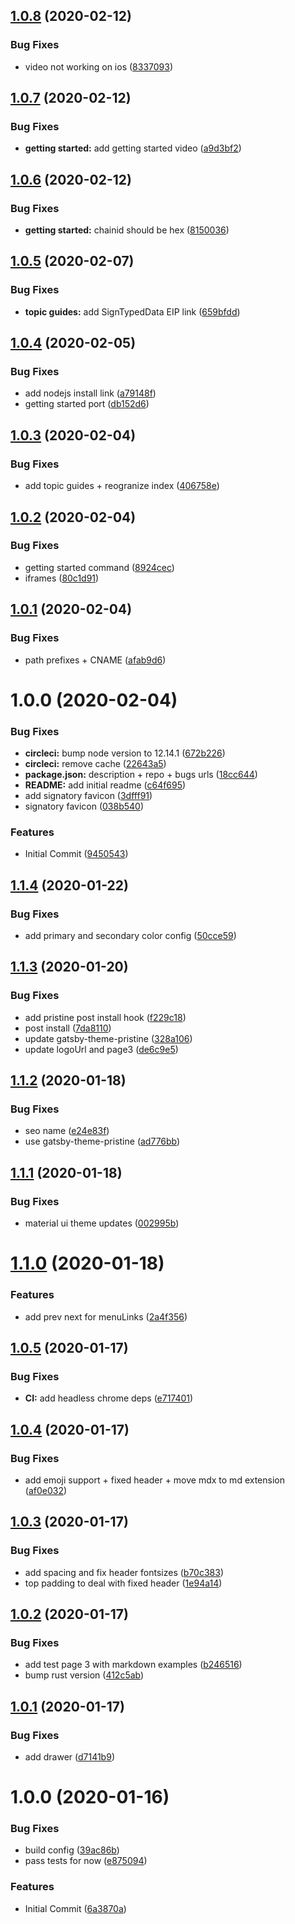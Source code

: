 ## [1.0.8](https://github.com/etclabscore/signatory-website/compare/1.0.7...1.0.8) (2020-02-12)


### Bug Fixes

* video not working on ios ([8337093](https://github.com/etclabscore/signatory-website/commit/8337093369c7e68b26a438793a20d7dd7cb7e708))

## [1.0.7](https://github.com/etclabscore/signatory-website/compare/1.0.6...1.0.7) (2020-02-12)


### Bug Fixes

* **getting started:** add getting started video ([a9d3bf2](https://github.com/etclabscore/signatory-website/commit/a9d3bf2670b340c5c8104c7f32dd785932f227b3))

## [1.0.6](https://github.com/etclabscore/signatory-website/compare/1.0.5...1.0.6) (2020-02-12)


### Bug Fixes

* **getting started:** chainid should be hex ([8150036](https://github.com/etclabscore/signatory-website/commit/8150036d3262a022faa51cfc9578effbf52508e6))

## [1.0.5](https://github.com/etclabscore/signatory-website/compare/1.0.4...1.0.5) (2020-02-07)


### Bug Fixes

* **topic guides:** add SignTypedData EIP link ([659bfdd](https://github.com/etclabscore/signatory-website/commit/659bfddf5361f3dee7bf76846d26a3bd3bc6756a))

## [1.0.4](https://github.com/etclabscore/signatory-website/compare/1.0.3...1.0.4) (2020-02-05)


### Bug Fixes

* add nodejs install link ([a79148f](https://github.com/etclabscore/signatory-website/commit/a79148f62826af59dc7c21b177d911915bd6b0b9))
* getting started port ([db152d6](https://github.com/etclabscore/signatory-website/commit/db152d6f2c349fcd7ff8e03bdbe298d51c7cd173))

## [1.0.3](https://github.com/etclabscore/signatory-website/compare/1.0.2...1.0.3) (2020-02-04)


### Bug Fixes

* add topic guides + reogranize index ([406758e](https://github.com/etclabscore/signatory-website/commit/406758e39ae0aa1297f69a1b14a6655d81536b07))

## [1.0.2](https://github.com/etclabscore/signatory-website/compare/1.0.1...1.0.2) (2020-02-04)


### Bug Fixes

* getting started command ([8924cec](https://github.com/etclabscore/signatory-website/commit/8924cec4bdbcc87c8a7c665d6ac49350cfd32b01))
* iframes ([80c1d91](https://github.com/etclabscore/signatory-website/commit/80c1d91307007ff1c82d9dfcebb7d1f723d21689))

## [1.0.1](https://github.com/etclabscore/signatory-website/compare/1.0.0...1.0.1) (2020-02-04)


### Bug Fixes

* path prefixes + CNAME ([afab9d6](https://github.com/etclabscore/signatory-website/commit/afab9d60d04cb80d9898b1413e04aa1605c63591))

# 1.0.0 (2020-02-04)


### Bug Fixes

* **circleci:** bump node version to 12.14.1 ([672b226](https://github.com/etclabscore/signatory-website/commit/672b226b48e043dc78228a52603a7a3949b789a9))
* **circleci:** remove cache ([22643a5](https://github.com/etclabscore/signatory-website/commit/22643a5d9db2a7ed848520504a7cbf7f14afef3a))
* **package.json:** description + repo + bugs urls ([18cc644](https://github.com/etclabscore/signatory-website/commit/18cc64471a949230c4328d6e575c20bf16e0b61a))
* **README:** add initial readme ([c64f695](https://github.com/etclabscore/signatory-website/commit/c64f695e89cf247ef39cb3e8a643474734dca3e4))
* add signatory favicon ([3dfff91](https://github.com/etclabscore/signatory-website/commit/3dfff9196095f75cd891df2a7c534347d6e69a7a))
* signatory favicon ([038b540](https://github.com/etclabscore/signatory-website/commit/038b5404b141897ba9188257859011afc2886b5b))


### Features

* Initial Commit ([9450543](https://github.com/etclabscore/signatory-website/commit/945054345900d22b54802a20e43c6912b22d34ac))

## [1.1.4](https://github.com/etclabscore/pristine-typescript-gatsby-react-material-ui/compare/1.1.3...1.1.4) (2020-01-22)


### Bug Fixes

* add primary and secondary color config ([50cce59](https://github.com/etclabscore/pristine-typescript-gatsby-react-material-ui/commit/50cce598579e5ef660bc12da6ae7f047d169f749))

## [1.1.3](https://github.com/etclabscore/pristine-typescript-gatsby-react-material-ui/compare/1.1.2...1.1.3) (2020-01-20)


### Bug Fixes

* add pristine post install hook ([f229c18](https://github.com/etclabscore/pristine-typescript-gatsby-react-material-ui/commit/f229c18d1be8731caa9be54990f31efa86ce57f9))
* post install ([7da8110](https://github.com/etclabscore/pristine-typescript-gatsby-react-material-ui/commit/7da81104b64204120576d0839154e387210a9885))
* update gatsby-theme-pristine ([328a106](https://github.com/etclabscore/pristine-typescript-gatsby-react-material-ui/commit/328a106f9f393a05f4250825bdcb2074f8b2ca65))
* update logoUrl and page3 ([de6c9e5](https://github.com/etclabscore/pristine-typescript-gatsby-react-material-ui/commit/de6c9e598ced7a681c2387728b4e0ff24830677a))

## [1.1.2](https://github.com/etclabscore/pristine-typescript-gatsby-react-material-ui/compare/1.1.1...1.1.2) (2020-01-18)


### Bug Fixes

* seo name ([e24e83f](https://github.com/etclabscore/pristine-typescript-gatsby-react-material-ui/commit/e24e83f9c3321c27f5c0dfc37377727cbc8365c8))
* use gatsby-theme-pristine ([ad776bb](https://github.com/etclabscore/pristine-typescript-gatsby-react-material-ui/commit/ad776bb9f1672f76aeb1a1687da3228060fcee3e))

## [1.1.1](https://github.com/etclabscore/pristine-typescript-gatsby-react-material-ui/compare/1.1.0...1.1.1) (2020-01-18)


### Bug Fixes

* material ui theme updates ([002995b](https://github.com/etclabscore/pristine-typescript-gatsby-react-material-ui/commit/002995b924dc2ca3941d7791d3b71b531fa36fab))

# [1.1.0](https://github.com/etclabscore/pristine-typescript-gatsby-react-material-ui/compare/1.0.5...1.1.0) (2020-01-18)


### Features

* add prev next for menuLinks ([2a4f356](https://github.com/etclabscore/pristine-typescript-gatsby-react-material-ui/commit/2a4f3569731ba9beb55a4e154c95a7a3bf01cc24))

## [1.0.5](https://github.com/etclabscore/pristine-typescript-gatsby-react-material-ui/compare/1.0.4...1.0.5) (2020-01-17)


### Bug Fixes

* **CI:** add headless chrome deps ([e717401](https://github.com/etclabscore/pristine-typescript-gatsby-react-material-ui/commit/e71740118eaf3ec9d8d281b6416c8b36f76c48f6))

## [1.0.4](https://github.com/etclabscore/pristine-typescript-gatsby-react-material-ui/compare/1.0.3...1.0.4) (2020-01-17)


### Bug Fixes

* add emoji support + fixed header + move mdx to md extension ([af0e032](https://github.com/etclabscore/pristine-typescript-gatsby-react-material-ui/commit/af0e03202ecde087ce01bce282e0a5883875da9d))

## [1.0.3](https://github.com/etclabscore/pristine-typescript-gatsby-react-material-ui/compare/1.0.2...1.0.3) (2020-01-17)


### Bug Fixes

* add spacing and fix header fontsizes ([b70c383](https://github.com/etclabscore/pristine-typescript-gatsby-react-material-ui/commit/b70c3834fff98975cbd46a03c9e6d4af4bf97d82))
* top padding to deal with fixed header ([1e94a14](https://github.com/etclabscore/pristine-typescript-gatsby-react-material-ui/commit/1e94a144965d7faf66da4615d5d105ac3ecfdfa9))

## [1.0.2](https://github.com/etclabscore/pristine-typescript-gatsby-react-material-ui/compare/1.0.1...1.0.2) (2020-01-17)


### Bug Fixes

* add test page 3 with markdown examples ([b246516](https://github.com/etclabscore/pristine-typescript-gatsby-react-material-ui/commit/b24651690c7e055479e443eb13ed51b78f0a6129))
* bump rust version ([412c5ab](https://github.com/etclabscore/pristine-typescript-gatsby-react-material-ui/commit/412c5ab50083c764f9e482ee36c2ccae9ee3751b))

## [1.0.1](https://github.com/etclabscore/pristine-typescript-gatsby-react-material-ui/compare/1.0.0...1.0.1) (2020-01-17)


### Bug Fixes

* add drawer ([d7141b9](https://github.com/etclabscore/pristine-typescript-gatsby-react-material-ui/commit/d7141b9fd115e00cba12139feac3ab750ad816bd))

# 1.0.0 (2020-01-16)


### Bug Fixes

* build config ([39ac86b](https://github.com/etclabscore/pristine-typescript-gatsby-react-material-ui/commit/39ac86bcfc5475f7bb4e15b60b6d1ddf617b37a3))
* pass tests for now ([e875094](https://github.com/etclabscore/pristine-typescript-gatsby-react-material-ui/commit/e875094e14996d5b4f6822aea2884199f2926cb7))


### Features

* Initial Commit ([6a3870a](https://github.com/etclabscore/pristine-typescript-gatsby-react-material-ui/commit/6a3870aa91a9df11a3970e578b689975f4e41447))
